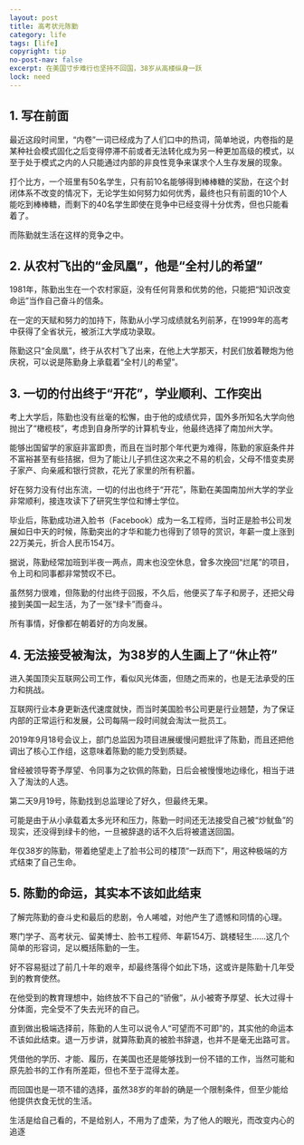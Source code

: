 ```yaml
---
layout: post
title: 高考状元陈勤
category: life
tags: [life]
copyright: tip
no-post-nav: false
excerpt: 在美国寸步难行也坚持不回国，38岁从高楼纵身一跃
lock: need
---
```

## 1. 写在前面

最近这段时间里，“内卷”一词已经成为了人们口中的热词，简单地说，内卷指的是某种社会模式固化之后变得停滞不前或者无法转化成为另一种更加高级的模式，以至于处于模式之内的人只能通过内部的非良性竞争来谋求个人生存发展的现象。

打个比方，一个班里有50名学生，只有前10名能够得到棒棒糖的奖励，在这个封闭体系不改变的情况下，无论学生如何努力如何优秀，最终也只有前面的10个人能吃到棒棒糖，而剩下的40名学生即使在竞争中已经变得十分优秀，但也只能看着了。

而陈勤就生活在这样的竞争之中。

## 2. 从农村飞出的“金凤凰”，他是“全村儿的希望”

1981年，陈勤出生在一个农村家庭，没有任何背景和优势的他，只能把“知识改变命运”当作自己奋斗的信条。

在一定的天赋和努力的加持下，陈勤从小学习成绩就名列前茅，在1999年的高考中获得了全省状元，被浙江大学成功录取。

陈勤这只“金凤凰”，终于从农村飞了出来，在他上大学那天，村民们放着鞭炮为他庆祝，可以说是陈勤身上承载着“全村儿的希望”。

## 3. 一切的付出终于“开花”，学业顺利、工作突出

考上大学后，陈勤也没有丝毫的松懈，由于他的成绩优异，国外多所知名大学向他抛出了“橄榄枝”，考虑到自身所学的计算机专业，他最终选择了南加州大学。

能够出国留学的家庭非富即贵，而且在当时那个年代更为难得，陈勤的家庭条件并不富裕甚至有些拮据，但为了能让儿子抓住这次来之不易的机会，父母不惜变卖房子家产、向亲戚和银行贷款，花光了家里的所有积蓄。

好在努力没有付出东流，一切的付出也终于“开花”，陈勤在美国南加州大学的学业非常顺利，接连攻读下了研究生学位和博士学位。

毕业后，陈勤成功进入脸书（Facebook）成为一名工程师，当时正是脸书公司发展如日中天的时候，陈勤突出的才华和能力也得到了领导的赏识，年薪一度上涨到22万美元，折合人民币154万。

据说，陈勤经常加班到半夜一两点，周末也没空休息，曾多次挽回“烂尾”的项目，令上司和同事都非常赞叹不已。

虽然努力很难，但陈勤的付出终于回报，不久后，他便买了车子和房子，还把父母接到美国一起生活，为了一张“绿卡”而奋斗。

所有事情，好像都在朝着好的方向发展。

## 4. 无法接受被淘汰，为38岁的人生画上了“休止符”

进入美国顶尖互联网公司工作，看似风光体面，但随之而来的，也是无法承受的压力和挑战。

互联网行业本身更新迭代速度就快，而当时美国脸书公司更是行业翘楚，为了保证内部的正常运行和发展，公司每隔一段时间就会淘汰一批员工。

2019年9月18号会议上，部门总监因为项目进展缓慢问题批评了陈勤，而且还把他调出了核心工作组，这意味着陈勤的能力受到质疑。

曾经被领导寄予厚望、令同事为之钦佩的陈勤，日后会被慢慢地边缘化，相当于进入了淘汰的人选。

第二天9月19号，陈勤找到总监理论了好久，但最终无果。

可能是由于从小承载着太多光环和压力，陈勤一时间还无法接受自己被“炒鱿鱼”的现实，还没得到绿卡的他，一旦被辞退的话不久后将被遣送回国。

年仅38岁的陈勤，带着绝望走上了脸书公司的楼顶“一跃而下”，用这种极端的方式结束了自己生命。

## 5. 陈勤的命运，其实本不该如此结束

了解完陈勤的奋斗史和最后的悲剧，令人唏嘘，对他产生了遗憾和同情的心理。

寒门学子、高考状元、留美博士、脸书工程师、年薪154万、跳楼轻生……这几个简单的形容词，足以概括陈勤的一生。

好不容易挺过了前几十年的艰辛，却最终落得个如此下场，这或许是陈勤十几年受到的教育使然。

在他受到的教育理想中，始终放不下自己的“骄傲”，从小被寄予厚望、长大过得十分体面，完全受不了失去光环的自己。

直到做出极端选择前，陈勤的人生可以说令人“可望而不可即”的，其实他的命运本不该如此结束。退一万步讲，就算陈勤真的被脸书辞退，也并不是毫无出路可言。

凭借他的学历、才能、履历，在美国也还是能够找到一份不错的工作，当然可能和原先脸书的工作有所差距，但也不至于混得太差。

而回国也是一项不错的选择，虽然38岁的年龄的确是一个限制条件，但至少能给他提供衣食无忧的生活。

生活是给自己看的，不是给别人，不用为了虚荣，为了他人的眼光，而改变内心的追逐
